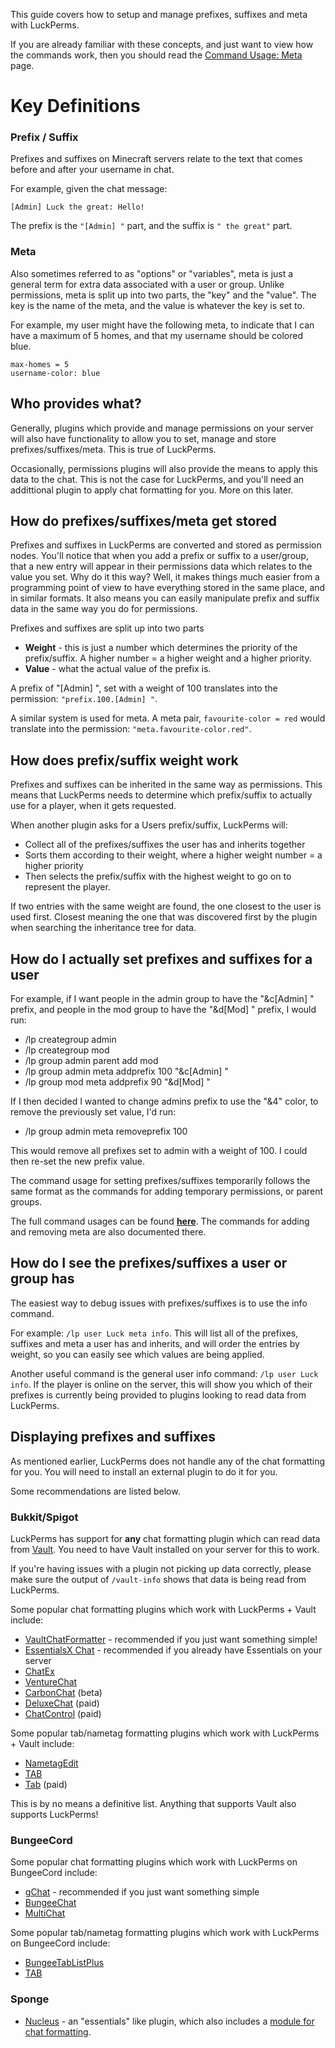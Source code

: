 This guide covers how to setup and manage prefixes, suffixes and meta with LuckPerms.

If you are already familiar with these concepts, and just want to view how the commands work, then you should read the [Command Usage: Meta](https://github.com/lucko/LuckPerms/wiki/Command-Usage:-Meta) page.

# Key Definitions
### Prefix / Suffix
Prefixes and suffixes on Minecraft servers relate to the text that comes before and after your username in chat.

For example, given the chat message:
```
[Admin] Luck the great: Hello!
```
The prefix is the `"[Admin] "` part, and the suffix is `" the great"` part.

### Meta
Also sometimes referred to as "options" or "variables", meta is just a general term for extra data associated with a user or group. Unlike permissions, meta is split up into two parts, the "key" and the "value". The key is the name of the meta, and the value is whatever the key is set to.

For example, my user might have the following meta, to indicate that I can have a maximum of 5 homes, and that my username should be colored blue.
```
max-homes = 5
username-color: blue
```

## Who provides what?
Generally, plugins which provide and manage permissions on your server will also have functionality to allow you to set, manage and store prefixes/suffixes/meta. This is true of LuckPerms.

Occasionally, permissions plugins will also provide the means to apply this data to the chat. This is not the case for LuckPerms, and you'll need an addittional plugin to apply chat formatting for you. More on this later.

## How do prefixes/suffixes/meta get stored
Prefixes and suffixes in LuckPerms are converted and stored as permission nodes. You'll notice that when you add a prefix or suffix to a user/group, that a new entry will appear in their permissions data which relates to the value you set. Why do it this way? Well, it makes things much easier from a programming point of view to have everything stored in the same place, and in similar formats. It also means you can easily manipulate prefix and suffix data in the same way you do for permissions.

Prefixes and suffixes are split up into two parts
* **Weight** - this is just a number which determines the priority of the prefix/suffix. A higher number = a higher weight and a higher priority. 
* **Value** - what the actual value of the prefix is.

A prefix of "[Admin] ", set with a weight of 100 translates into the permission: `"prefix.100.[Admin] "`.

A similar system is used for meta. A meta pair, `favourite-color = red` would translate into the permission: `"meta.favourite-color.red"`.

## How does prefix/suffix weight work
Prefixes and suffixes can be inherited in the same way as permissions. This means that LuckPerms needs to determine which prefix/suffix to actually use for a player, when it gets requested.

When another plugin asks for a Users prefix/suffix, LuckPerms will:
* Collect all of the prefixes/suffixes the user has and inherits together
* Sorts them according to their weight, where a higher weight number = a higher priority
* Then selects the prefix/suffix with the highest weight to go on to represent the player.

If two entries with the same weight are found, the one closest to the user is used first. Closest meaning the one that was discovered first by the plugin when searching the inheritance tree for data.

## How do I actually set prefixes and suffixes for a user
For example, if I want people in the admin group to have the "&c[Admin] " prefix, and people in the mod group to have the "&d[Mod] " prefix, I would run:

* /lp creategroup admin
* /lp creategroup mod
* /lp group admin parent add mod
* /lp group admin meta addprefix 100 "&c[Admin] "
* /lp group mod meta addprefix 90 "&d[Mod] "

If I then decided I wanted to change admins prefix to use the "&4" color, to remove the previously set value, I'd run:
* /lp group admin meta removeprefix 100

This would remove all prefixes set to admin with a weight of 100. I could then re-set the new prefix value.

The command usage for setting prefixes/suffixes temporarily follows the same format as the commands for adding temporary permissions, or parent groups.

The full command usages can be found [**here**](https://github.com/lucko/LuckPerms/wiki/Command-Usage:-Meta). The commands for adding and removing meta are also documented there.

## How do I see the prefixes/suffixes a user or group has
The easiest way to debug issues with prefixes/suffixes is to use the info command.

For example: `/lp user Luck meta info`. This will list all of the prefixes, suffixes and meta a user has and inherits, and will order the entries by weight, so you can easily see which values are being applied.

Another useful command is the general user info command: `/lp user Luck info`. If the player is online on the server, this will show you which of their prefixes is currently being provided to plugins looking to read data from LuckPerms.

## Displaying prefixes and suffixes
As mentioned earlier, LuckPerms does not handle any of the chat formatting for you. You will need to install an external plugin to do it for you.

Some recommendations are listed below.

### Bukkit/Spigot
LuckPerms has support for **any** chat formatting plugin which can read data from [Vault](https://dev.bukkit.org/projects/vault). You need to have Vault installed on your server for this to work.

If you're having issues with a plugin not picking up data correctly, please make sure the output of `/vault-info` shows that data is being read from LuckPerms.

Some popular chat formatting plugins which work with LuckPerms + Vault include:
* [VaultChatFormatter](https://www.spigotmc.org/resources/49016/) - recommended if you just want something simple!
* [EssentialsX Chat](https://essentialsx.net/downloads.html) - recommended if you already have Essentials on your server
* [ChatEx](https://dev.bukkit.org/projects/chatex)
* [VentureChat](https://www.spigotmc.org/resources/771/) 
* [CarbonChat](https://github.com/Hexaoxide/Carbon) (beta)
* [DeluxeChat](https://www.spigotmc.org/resources/1277/) (paid)
* [ChatControl](https://www.spigotmc.org/resources/10258/) (paid)

Some popular tab/nametag formatting plugins which work with LuckPerms + Vault include:
* [NametagEdit](https://www.spigotmc.org/resources/3836/)
* [TAB](https://www.spigotmc.org/resources/57806/)
* [Tab](https://www.spigotmc.org/resources/1448/) (paid)

This is by no means a definitive list. Anything that supports Vault also supports LuckPerms!


### BungeeCord

Some popular chat formatting plugins which work with LuckPerms on BungeeCord include:
* [gChat](https://github.com/lucko/gChat) - recommended if you just want something simple
* [BungeeChat](https://www.spigotmc.org/resources/12592/)
* [MultiChat](https://www.spigotmc.org/resources/26204/)

Some popular tab/nametag formatting plugins which work with LuckPerms on BungeeCord include:
* [BungeeTabListPlus](https://www.spigotmc.org/resources/313/)
* [TAB](https://www.spigotmc.org/resources/57806/)

### Sponge
* [Nucleus](http://nucleuspowered.org/) - an "essentials" like plugin, which also includes a [module for chat formatting](http://nucleuspowered.org/docs/modules/chat.html).

